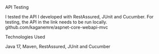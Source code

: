 API Testing

I tested the API I developed with RestAssured, JUnit and Cucumber. For testing, the API in the link needs to be run locally.
github.com/kaganemre/aspnet-core-webapi-mvc

Technologies Used

Java 17, Maven, RestAssured, JUnit and Cucumber





